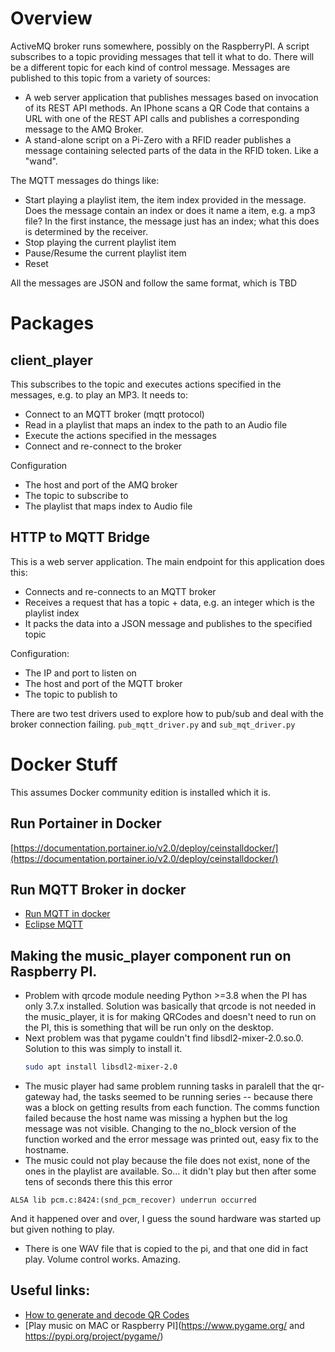 # Overview

ActiveMQ broker runs somewhere, possibly on the RaspberryPI. A script subscribes to a topic
providing messages that tell it what to do. There will be a different topic for each kind
of control message. Messages are published to this topic from a variety of sources:
* A web server application that publishes messages based on invocation of its REST API methods.
  An IPhone scans a QR Code that contains a URL with one of the REST API calls and publishes a
  corresponding message to the AMQ Broker.
* A stand-alone script on a Pi-Zero with a RFID reader publishes a message containing selected parts
  of the data in the RFID token. Like a "wand".
  
The MQTT messages do things like:
* Start playing a playlist item, the item index provided in the message. Does the message contain
  an index or does it name a item, e.g. a mp3 file? In the first instance, the message just has
  an index; what this does is determined by the receiver.
* Stop playing the current playlist item
* Pause/Resume the current playlist item
* Reset

All the messages are JSON and follow the same format, which is TBD

# Packages
## client_player

This subscribes to the topic and executes actions specified in the messages, e.g. to play an MP3.
It needs to:
* Connect to an MQTT broker (mqtt protocol)
* Read in a playlist that maps an index to the path to an Audio file
* Execute the actions specified in the messages
* Connect and re-connect to the broker

Configuration
* The host and port of the AMQ broker
* The topic to subscribe to
* The playlist that maps index to Audio file

## HTTP to MQTT Bridge
This is a web server application. The main endpoint for this application does this:
* Connects and re-connects to an MQTT broker
* Receives a request that has a topic + data, e.g. an integer which is the playlist index
* It packs the data into a JSON message and publishes to the specified topic

Configuration:
* The IP and port to listen on
* The host and port of the MQTT broker
* The topic to publish to

There are two test drivers used to explore how to pub/sub and deal with the broker connection
failing. `pub_mqtt_driver.py` and `sub_mqt_driver.py`

# Docker Stuff
This assumes Docker community edition is installed which it is.

## Run Portainer in Docker

[https://documentation.portainer.io/v2.0/deploy/ceinstalldocker/](https://documentation.portainer.io/v2.0/deploy/ceinstalldocker/)

## Run MQTT Broker in docker
* [Run MQTT in docker](https://philhawthorne.com/setting-up-a-local-mosquitto-server-using-docker-for-mqtt-communication/)
* [Eclipse MQTT](https://hub.docker.com/_/eclipse-mosquitto)

## Making the music_player component run on Raspberry PI. 

* Problem with qrcode module needing Python >=3.8 when the PI has only 3.7.x installed. Solution
was basically that qrcode is not needed in the music_player, it is for making QRCodes and doesn't need
to run on the PI, this is something that will be run only on the desktop.
* Next problem was that pygame couldn't find libsdl2-mixer-2.0.so.0. Solution to this was simply to
install it.
  ```bash
  sudo apt install libsdl2-mixer-2.0
  ```
* The music player had same problem running tasks in paralell that the qr-gateway had, the tasks seemed to be running series -- because
there was a block on getting results from each function. The comms function failed because the host name was missing a hyphen but
the log message was not visible. Changing to the no_block version of the function worked and the error message was printed out,
easy fix to the hostname.
* The music could not play because the file does not exist, none of the ones in the playlist are available. So... it didn't
play but then after some tens of seconds there this this error
```
ALSA lib pcm.c:8424:(snd_pcm_recover) underrun occurred
```
And it happened over and over, I guess the sound hardware was started up but given nothing to play.
* There is one WAV file that is copied to the pi, and that one did in fact play. Volume control works. Amazing.

## Useful links:
* [How to generate and decode QR Codes](https://betterprogramming.pub/how-to-generate-and-decode-qr-codes-in-python-a933bce56fd0)
* [Play music on MAC or Raspberry PI](https://www.pygame.org/ and https://pypi.org/project/pygame/)



